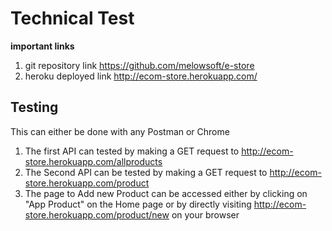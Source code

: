 # Technical Test

**important links**
1. git repository link https://github.com/melowsoft/e-store
2. heroku deployed link http://ecom-store.herokuapp.com/


## Testing
This can either be done with any Postman or Chrome

1. The first API can tested by making a GET request to http://ecom-store.herokuapp.com/allproducts
2. The Second API can be tested by making a GET request to http://ecom-store.herokuapp.com/product    
3. The page to Add new Product can be accessed either by clicking on "App Product" on the Home page
or by directly visiting http://ecom-store.herokuapp.com/product/new on your browser


